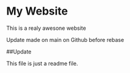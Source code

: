 # My Website

This is a realy awesone website


Update made on main on Github before rebase




##Update

This file is just a readme file.
